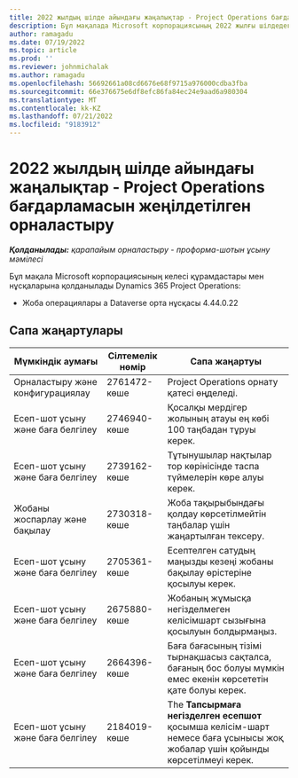 ```yaml
---
title: 2022 жылдың шілде айындағы жаңалықтар - Project Operations бағдарламасын жеңілдетілген орналастыру
description: Бұл мақалада Microsoft корпорациясының 2022 жылғы шілдедегі шығарылымында қолжетімді сапа жаңартулары туралы ақпарат берілген Dynamics 365 Project Operations Lite орналастыру.
author: ramagadu
ms.date: 07/19/2022
ms.topic: article
ms.prod: ''
ms.reviewer: johnmichalak
ms.author: ramagadu
ms.openlocfilehash: 56692661a08cd6676e68f9715a976000cdba3fba
ms.sourcegitcommit: 66e376675e6df8efc86fa84ec24e9aad6a980304
ms.translationtype: MT
ms.contentlocale: kk-KZ
ms.lasthandoff: 07/21/2022
ms.locfileid: "9183912"
---
```

# <a name="whats-new-july-2022---project-operations-lite-deployment"></a>2022 жылдың шілде айындағы жаңалықтар - Project Operations бағдарламасын жеңілдетілген орналастыру

_**Қолданылады:** қарапайым орналастыру - проформа-шотын ұсыну мәмілесі_

Бұл мақала Microsoft корпорациясының келесі құрамдастары мен нұсқаларына қолданылады Dynamics 365 Project Operations:

- Жоба операциялары а Dataverse орта нұсқасы 4.44.0.22

## <a name="quality-updates"></a>Сапа жаңартулары

| Мүмкіндік аумағы | Сілтемелік нөмір | Сапа жаңартуы |
| --- | --- | --- |
| Орналастыру және конфигурациялау | 2761472-көше | Project Operations орнату қатесі өңделеді. |
| Есеп-шот ұсыну және баға белгілеу | 2746940-көше | Қосалқы мердігер жолының атауы ең көбі 100 таңбадан тұруы керек. |
| Есеп-шот ұсыну және баға белгілеу | 2739162-көше | Тұтынушылар нақтылар тор көрінісінде таспа түймелерін көре алуы керек. |
| Жобаны жоспарлау және бақылау | 2730318-көше | Жоба тақырыбындағы қолдау көрсетілмейтін таңбалар үшін жаңартылған тексеру. |
| Есеп-шот ұсыну және баға белгілеу | 2705361-көше | Есептелген сатудың маңызды кезеңі жобаны бақылау өрістеріне қосылуы керек. |
| Есеп-шот ұсыну және баға белгілеу | 2675880-көше | Жобаның жұмысқа негізделмеген келісімшарт сызығына қосылуын болдырмаңыз. |
| Есеп-шот ұсыну және баға белгілеу | 2664396-көше | Баға бағасының тізімі тырнақшасыз сақталса, бағаның бос болуы мүмкін емес екенін көрсететін қате болуы керек. |
| Есеп-шот ұсыну және баға белгілеу | 2184019-көше | The **Тапсырмаға негізделген есепшот** қосымша келісім-шарт немесе баға ұсынысы жоқ жобалар үшін қойынды көрсетілмеуі керек. |
